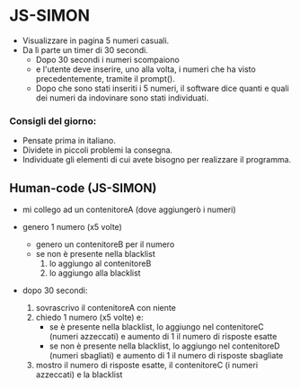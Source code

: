 # JS-SIMON
- Visualizzare in pagina 5 numeri casuali.
- Da lì parte un timer di 30 secondi.
    - Dopo 30 secondi i numeri scompaiono
    - e l'utente deve inserire, uno alla volta, i numeri che ha visto precedentemente, tramite il prompt().
    - Dopo che sono stati inseriti i 5 numeri, il software dice quanti e quali dei numeri da indovinare sono stati individuati.
### Consigli del giorno:
- Pensate prima in italiano.
- Dividete in piccoli problemi la consegna.
- Individuate gli elementi di cui avete bisogno per realizzare il programma.

## Human-code (JS-SIMON)
- mi collego ad un contenitoreA (dove aggiungerò i numeri)
- genero 1 numero (x5 volte)
    - genero un contenitoreB per il numero
    - se non è presente nella blacklist 
        1. lo aggiungo al contenitoreB
        2. lo aggiungo alla blacklist

- dopo 30 secondi:
    1. sovrascrivo il contenitoreA con niente
    2. chiedo 1 numero (x5 volte) e:
        - se è presente nella blacklist, lo aggiungo nel contenitoreC (numeri azzeccati) e aumento di 1 il numero di risposte esatte
        - se non è presente nella blacklist, lo aggiungo nel contenitoreD (numeri sbagliati) e aumento di 1 il numero di risposte sbagliate
    3. mostro il numero di risposte esatte, il contenitoreC (i numeri azzeccati) e la blacklist  